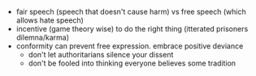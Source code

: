 - fair speech (speech that doesn't cause harm) vs free speech (which allows hate speech)
- incentive (game theory wise) to do the right thing (itterated prisoners dilemna/karma)
- conformity can prevent free expression. embrace positive deviance
	- don't let authoritarians silence your dissent
	- don't be fooled into thinking everyone believes some tradition